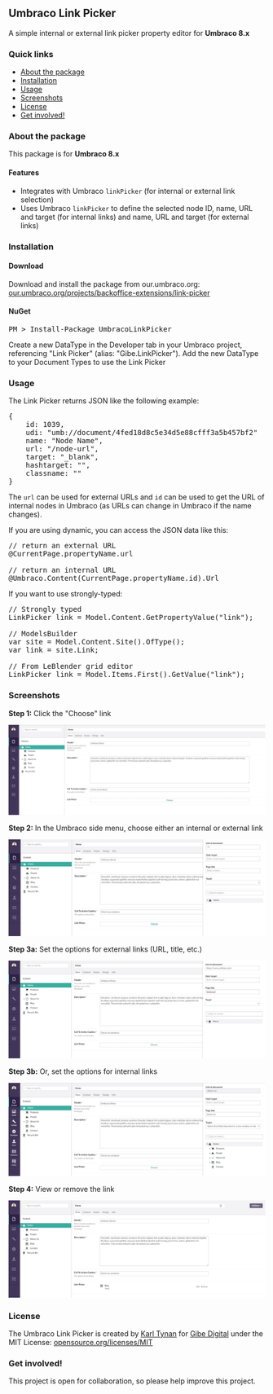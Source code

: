 <h2>Umbraco Link Picker</h2>

A simple internal or external link picker property editor for **Umbraco 8.x**

<h3>Quick links</h3>

<ul>
<li><a href="#about-the-package">About the package</a></li>
<li><a href="#installation">Installation</a></li>
<li><a href="#usage">Usage</a></li>
<li><a href="#screenshots">Screenshots</a></li>
<li><a href="#license">License</a></li>
<li><a href="#get-involved">Get involved!</a></li>
</ul>

<h3>About the package</h4>

This package is for **Umbraco 8.x**

<h4>Features</h4>
<ul>
	<li>Integrates with Umbraco <code>linkPicker</code> (for internal or external link selection)</li>
<li>Uses Umbraco <code>linkPicker</code> to define the selected node ID, name, URL and target (for internal links) and name, URL and target (for external links)</li>
</ul>

<h3>Installation</h3>

<h4>Download</h4>

Download and install the package from our.umbraco.org: <a href="https://our.umbraco.org/projects/backoffice-extensions/link-picker" target="_blank">our.umbraco.org/projects/backoffice-extensions/link-picker</a>

<h4>NuGet</h4>

<pre>PM > Install-Package UmbracoLinkPicker</pre>

Create a new DataType in the Developer tab in your Umbraco project, referencing "Link Picker" (alias: "Gibe.LinkPicker"). Add the new DataType to your Document Types to use the Link Picker

<h3>Usage</h3>

The Link Picker returns JSON like the following example:

<pre>
{
	id: 1039,
	udi: "umb://document/4fed18d8c5e34d5e88cfff3a5b457bf2"
	name: "Node Name",
	url: "/node-url",
	target: "_blank",
	hashtarget: "",
	classname: ""
}
</pre>

The <code>url</code> can be used for external URLs and <code>id</code> can be used to get the URL of internal nodes in Umbraco (as URLs can change in Umbraco if the name changes).

If you are using dynamic, you can access the JSON data like this:

<pre>
// return an external URL
@CurrentPage.propertyName.url

// return an internal URL
@Umbraco.Content(CurrentPage.propertyName.id).Url
</pre>

If you want to use strongly-typed:

<pre>
// Strongly typed
LinkPicker link = Model.Content.GetPropertyValue<LinkPicker>("link");

// ModelsBuilder
var site = Model.Content.Site().OfType<Frontpage>();
var link = site.Link;

// From LeBlender grid editor
LinkPicker link = Model.Items.First().GetValue<LinkPicker>("link");
</pre>

<h3>Screenshots</h3>

**Step 1:** Click the "Choose" link

![Screenshot 1](README.md.res/Step-1.jpg)

**Step 2:** In the Umbraco side menu, choose either an internal or external link

![Screenshot 2](README.md.res/Step-2.jpg)

**Step 3a:** Set the options for external links (URL, title, etc.)

![Screenshot 3a](README.md.res/Step-3a.jpg)

**Step 3b:** Or, set the options for internal links

![Screenshot 3b](README.md.res/Step-3b.jpg)

**Step 4:** View or remove the link

![Screenshot 4](README.md.res/Step-4.jpg)

<h3>License</h3>

The Umbraco Link Picker is created by <a href="http://www.karltynan.co.uk" target="_blank">Karl Tynan</a> for <a href="http://www.gibedigital.com" target="_blank">Gibe Digital</a> under the MIT License: [opensource.org/licenses/MIT](http://opensource.org/licenses/MIT)

<h3>Get involved!</h3>

This project is open for collaboration, so please help improve this project.
